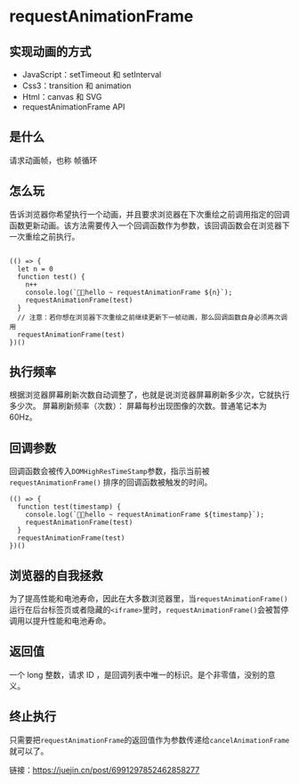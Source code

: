 # requestAnimationFrame 

## 实现动画的方式
- JavaScript：setTimeout 和 setInterval
- Css3：transition 和 animation
- Html：canvas 和 SVG
- requestAnimationFrame API

## 是什么
请求动画帧，也称 帧循环

## 怎么玩
告诉浏览器你希望执行一个动画，并且要求浏览器在下次重绘之前调用指定的回调函数更新动画。该方法需要传入一个回调函数作为参数，该回调函数会在浏览器下一次重绘之前执行。
```

(() => {
  let n = 0
  function test() {
    n++
    console.log(`🚀🚀hello ~ requestAnimationFrame ${n}`);
    requestAnimationFrame(test)
  }
  // 注意：若你想在浏览器下次重绘之前继续更新下一帧动画，那么回调函数自身必须再次调用
  requestAnimationFrame(test)
})()

```

## 执行频率
根据浏览器屏幕刷新次数自动调整了，也就是说浏览器屏幕刷新多少次，它就执行多少次。
屏幕刷新频率（次数）： 屏幕每秒出现图像的次数。普通笔记本为60Hz。

## 回调参数
回调函数会被传入`DOMHighResTimeStamp`参数，指示当前被 `requestAnimationFrame()` 排序的回调函数被触发的时间。
```
(() => {
  function test(timestamp) {
    console.log(`🚀🚀hello ~ requestAnimationFrame ${timestamp}`);
    requestAnimationFrame(test)
  }
  requestAnimationFrame(test)
})()
```
## 浏览器的自我拯救
为了提高性能和电池寿命，因此在大多数浏览器里，当`requestAnimationFrame()` 运行在后台标签页或者隐藏的`<iframe>`里时，`requestAnimationFrame()`会被暂停调用以提升性能和电池寿命。

## 返回值
一个 long 整数，请求 ID ，是回调列表中唯一的标识。是个非零值，没别的意义。

## 终止执行

只需要把`requestAnimationFrame`的返回值作为参数传递给`cancelAnimationFrame`就可以了。

链接：https://juejin.cn/post/6991297852462858277